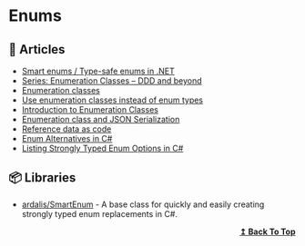 
# Enums

## 📕 Articles
- [Smart enums / Type-safe enums in .NET](https://www.meziantou.net/smart-enums-type-safe-enums-in-dotnet.htm)
- [Series: Enumeration Classes – DDD and beyond](https://ankitvijay.net/2020/06/12/series-enumeration-classes-ddd-and-beyond/)
- [Enumeration classes](https://lostechies.com/jimmybogard/2008/08/12/enumeration-classes/)
- [Use enumeration classes instead of enum types](https://docs.microsoft.com/en-us/dotnet/architecture/microservices/microservice-ddd-cqrs-patterns/enumeration-classes-over-enum-types)
- [Introduction to Enumeration Classes](https://ankitvijay.net/2020/05/21/introduction-enumeration-class/)
- [Enumeration class and JSON Serialization](https://ankitvijay.net/2020/06/01/enumeration-class-serialization/)
- [Reference data as code](https://enterprisecraftsmanship.com/posts/reference-data-as-code/)
- [Enum Alternatives in C#](https://ardalis.com/enum-alternatives-in-c/)
- [Listing Strongly Typed Enum Options in C#](https://ardalis.com/listing-strongly-typed-enum-options-in-c/)

## 📦 Libraries

- [ardalis/SmartEnum](https://github.com/ardalis/SmartEnum) - A base class for quickly and easily creating strongly typed enum replacements in C#.

<div align="right">
  <b><a href="#contents">↥ Back To Top</a></b>
</div>
